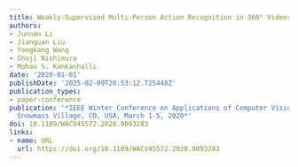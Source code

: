 ```yaml
---
title: Weakly-Supervised Multi-Person Action Recognition in 360° Videos
authors:
- Junnan Li
- Jianquan Liu
- Yongkang Wang
- Shoji Nishimura
- Mohan S. Kankanhalli
date: '2020-01-01'
publishDate: '2025-02-09T20:53:12.725448Z'
publication_types:
- paper-conference
publication: '*IEEE Winter Conference on Applications of Computer Vision, WACV 2020,
  Snowmass Village, CO, USA, March 1-5, 2020*'
doi: 10.1109/WACV45572.2020.9093283
links:
- name: URL
  url: https://doi.org/10.1109/WACV45572.2020.9093283
---
```

